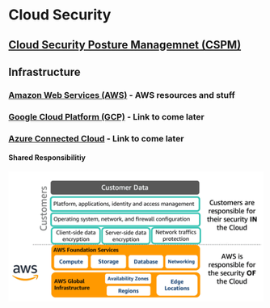# Cloud Security

## [Cloud Security Posture Managemnet (CSPM)]()

## Infrastructure

### [Amazon Web Services (AWS)](https://github.com/NetSecQuin/Quintessence/blob/main/Blue%20Pages/Cloud%20Security/Amazon%20Web%20Services%20(AWS).md) - AWS resources and stuff 

### [Google Cloud Platform (GCP)]() - Link to come later

### [Azure Connected Cloud]() - Link to come later


#### Shared Responsibilitiy

![](https://github.com/NetSecQuin/Quintessence/blob/main/images/cloudsharedresponsibilitymodel.png)
